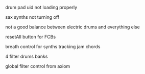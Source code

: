 drum pad uid not loading properly

sax synths not turning off

not a good balance between electric drums and everything else

resetAll button for FCBs

breath control for synths tracking jam chords

4 filter drums banks

global filter control from axiom

